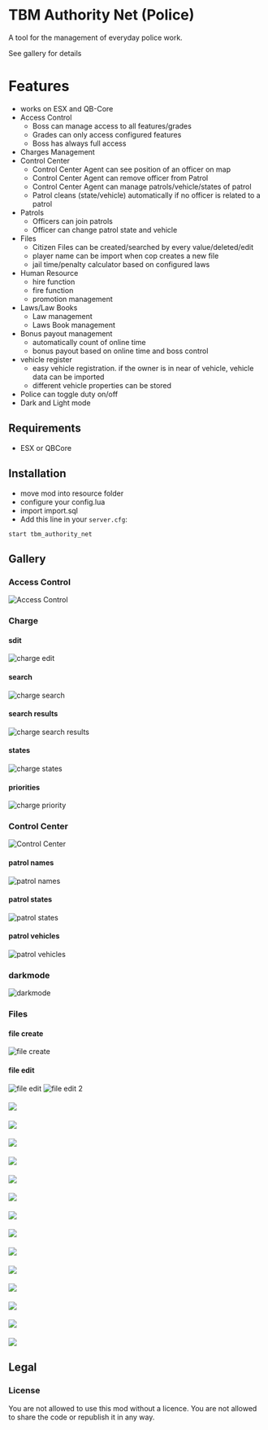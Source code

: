 # TBM Authority Net (Police)

A tool for the management of everyday police work.

See gallery for details

# Features

- works on ESX and QB-Core
- Access Control
    - Boss can manage access to all features/grades
    - Grades can only access configured features
    - Boss has always full access
- Charges Management
- Control Center
  - Control Center Agent can see position of an officer on map
  - Control Center Agent can remove officer from Patrol
  - Control Center Agent can manage patrols/vehicle/states of patrol
  - Patrol cleans (state/vehicle) automatically if no officer is related to a patrol
- Patrols
  - Officers can join patrols 
  - Officer can change patrol state and vehicle
- Files
  - Citizen Files can be created/searched by every value/deleted/edit
  - player name can be import when cop creates a new file
  - jail time/penalty calculator based on configured laws 
- Human Resource
  - hire function
  - fire function
  - promotion management
- Laws/Law Books
  - Law management
  - Laws Book management
- Bonus payout management
  - automatically count of online time
  - bonus payout based on online time and boss control
- vehicle register
  - easy vehicle registration. if the owner is in near of vehicle, vehicle data can be imported
  - different vehicle properties can be stored 
- Police can toggle duty on/off
- Dark and Light mode


## Requirements
- ESX or QBCore


## Installation

- move mod into resource folder
- configure your config.lua
- import import.sql
- Add this line in your `server.cfg`:
```
start tbm_authority_net
```

## Gallery

### Access Control

![Access Control](./docs/images/access_control.JPG "Access Control")

### Charge

#### sdit

![charge edit](./docs/images/charge_edit.JPG "charge edit")

#### search

![charge search](./docs/images/charge_search.JPG "charge search")

#### search results
![charge search results](./docs/images/charge_search_result.JPG "charge search results")

#### states
![charge states](./docs/images/charge_states.JPG "charge states")

#### priorities
![charge priority](./docs/images/charge_priority.JPG "charge priority")

### Control Center

![Control Center](./docs/images/control_center.JPG "Control Center")

#### patrol names

![patrol names](./docs/images/control_center_manage_patrol_names.JPG "patrol names")

#### patrol states

![patrol states](./docs/images/control_center_manage_patrol_states.JPG "patrol states")

#### patrol vehicles

![patrol vehicles](./docs/images/control_center_manage_patrol_vehicles.JPG "patrol vehicles")

### darkmode

![darkmode](./docs/images/darkmode.JPG "darkmode")

### Files

#### file create

![file create](./docs/images/file_create.JPG "file create")

#### file edit

![file edit](./docs/images/file_edit.JPG "file edit")
![file edit 2](./docs/images/file_edit_2.JPG "file edit 2")

####

![](./docs/images/file_search.JPG "")

####

![](./docs/images/file_search_result.JPG "")

####

![](./docs/images/human_resource.JPG "")

####

![](./docs/images/law.JPG "")

####

![](./docs/images/law_bock_edit.JPG "")

####

![](./docs/images/law_create_law.JPG "")

####

![](./docs/images/law_create_law_book.JPG "")

####

![](./docs/images/law_edit.JPG "")

####

![](./docs/images/payout.JPG "")

####

![](./docs/images/payout_2.JPG "")

####

![](./docs/images/vehicle_create.JPG "")

####

![](./docs/images/vehicle_edit.JPG "")

####

![](./docs/images/vehicle_search.JPG "")

####

![](./docs/images/vehicle_search_results.JPG "")
## Legal
### License
You are not allowed to use this mod without a licence. You are not allowed to share the code or republish it in any way. 

